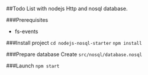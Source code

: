 ##Todo List with nodejs Http and nosql database.

###Prerequisites

- fs-events

###Install project
`cd nodejs-nosql-starter`
`npm install`

###Prepare database
Create `src/nosql/database.nosql`

###Launch
`npm start`